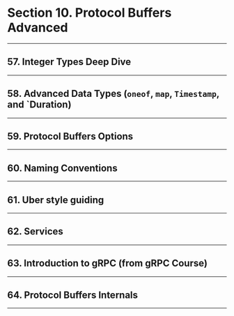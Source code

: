 # Section 10. Protocol Buffers Advanced

---

## 57. Integer Types Deep Dive

---

## 58. Advanced Data Types (`oneof`, `map`, `Timestamp`, and `Duration)

---

## 59. Protocol Buffers Options

---

## 60. Naming Conventions

---

## 61. Uber style guiding

---

## 62. Services

---

## 63. Introduction to gRPC (from gRPC Course)

---

## 64. Protocol Buffers Internals

---
